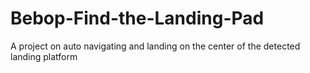 # Bebop-Find-the-Landing-Pad
A project on auto navigating and landing on the center of the detected landing platform 

